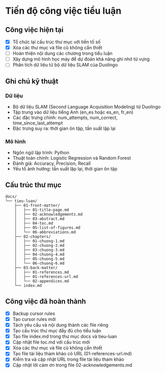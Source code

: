 # Tiến độ công việc tiểu luận

## Công việc hiện tại

-   [x] Tổ chức lại cấu trúc thư mục với tiền tố số
-   [x] Xóa các thư mục và file cũ không cần thiết
-   [ ] Hoàn thiện nội dung các chương trong tiểu luận
-   [ ] Xây dựng mô hình học máy để dự đoán khả năng ghi nhớ từ vựng
-   [ ] Phân tích dữ liệu từ bộ dữ liệu SLAM của Duolingo

## Ghi chú kỹ thuật

### Dữ liệu

-   Bộ dữ liệu SLAM (Second Language Acquisition Modeling) từ Duolingo
-   Tập trung vào dữ liệu tiếng Anh (en_es hoặc es_en, fr_en)
-   Các đặc trưng chính: num_attempts, num_correct, time_since_last_attempt
-   Đặc trưng suy ra: thời gian ôn tập, tần suất lặp lại

### Mô hình

-   Ngôn ngữ lập trình: Python
-   Thuật toán chính: Logistic Regression và Random Forest
-   Đánh giá: Accuracy, Precision, Recall
-   Yếu tố ảnh hưởng: tần suất lặp lại, thời gian ôn tập

## Cấu trúc thư mục

```
docs/
└── tieu-luan/
    ├── 01-front-matter/
    │   ├── 01-title-page.md
    │   ├── 02-acknowledgements.md
    │   ├── 03-abstract.md
    │   ├── 04-toc.md
    │   ├── 05-list-of-figures.md
    │   └── 06-abbreviations.md
    ├── 02-chapters/
    │   ├── 01-chuong-1.md
    │   ├── 02-chuong-2.md
    │   ├── 03-chuong-3.md
    │   ├── 04-chuong-4.md
    │   ├── 05-chuong-5.md
    │   └── 06-chuong-6.md
    ├── 03-back-matter/
    │   ├── 01-references.md
    │   ├── 01-references-url.md
    │   └── 02-appendices.md
    └── index.md
```

## Công việc đã hoàn thành

-   [x] Backup cursor rules
-   [x] Tạo cursor rules mới
-   [x] Tách yêu cầu và nội dung thành các file riêng
-   [x] Tạo cấu trúc thư mục đầy đủ cho tiểu luận
-   [x] Tạo file index.md trong thư mục docs và tieu-luan
-   [x] Cập nhật file toc.md với cấu trúc mới
-   [x] Xóa các thư mục và file cũ không cần thiết
-   [x] Tạo file tài liệu tham khảo có URL (01-references-url.md)
-   [x] Kiểm tra và cập nhật URL trong file tài liệu tham khảo
-   [x] Cập nhật lời cảm ơn trong file 02-acknowledgements.md
